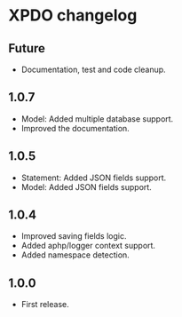 # XPDO changelog

## Future
* Documentation, test and code cleanup.

## 1.0.7

* Model: Added multiple database support.
* Improved the documentation.

## 1.0.5

* Statement: Added JSON fields support.
* Model: Added JSON fields support.

## 1.0.4

* Improved saving fields logic.
* Added aphp/logger context support.
* Added namespace detection.

## 1.0.0 
* First release.